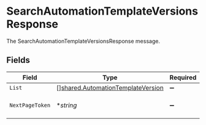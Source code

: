 # SearchAutomationTemplateVersionsResponse

The SearchAutomationTemplateVersionsResponse message.


## Fields

| Field                                                                                         | Type                                                                                          | Required                                                                                      | Description                                                                                   |
| --------------------------------------------------------------------------------------------- | --------------------------------------------------------------------------------------------- | --------------------------------------------------------------------------------------------- | --------------------------------------------------------------------------------------------- |
| `List`                                                                                        | [][shared.AutomationTemplateVersion](../../../pkg/models/shared/automationtemplateversion.md) | :heavy_minus_sign:                                                                            | The list field.                                                                               |
| `NextPageToken`                                                                               | **string*                                                                                     | :heavy_minus_sign:                                                                            | The nextPageToken field.                                                                      |